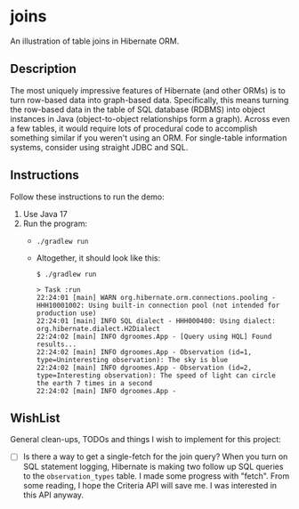 # joins

An illustration of table joins in Hibernate ORM.


## Description

The most uniquely impressive features of Hibernate (and other ORMs) is to turn row-based data into graph-based data.
Specifically, this means turning the row-based data in the table of SQL database (RDBMS) into object instances in Java
(object-to-object relationships form a graph). Across even a few tables, it would require lots of procedural code
to accomplish something similar if you weren't using an ORM. For single-table information systems, consider using straight
JDBC and SQL.


## Instructions

Follow these instructions to run the demo:

1. Use Java 17
2. Run the program:
   * ```shell
     ./gradlew run
     ```
   * Altogether, it should look like this:
     ```text
     $ ./gradlew run

     > Task :run
     22:24:01 [main] WARN org.hibernate.orm.connections.pooling - HHH10001002: Using built-in connection pool (not intended for production use)
     22:24:01 [main] INFO SQL dialect - HHH000400: Using dialect: org.hibernate.dialect.H2Dialect
     22:24:02 [main] INFO dgroomes.App - [Query using HQL] Found results...
     22:24:02 [main] INFO dgroomes.App - Observation (id=1, type=Uninteresting observation): The sky is blue
     22:24:02 [main] INFO dgroomes.App - Observation (id=2, type=Interesting observation): The speed of light can circle the earth 7 times in a second
     22:24:02 [main] INFO dgroomes.App -
     ```


## WishList

General clean-ups, TODOs and things I wish to implement for this project:

* [ ] Is there a way to get a single-fetch for the join query? When you turn on SQL statement logging, Hibernate is
      making two follow up SQL queries to the `observation_types` table. I made some progress with "fetch". From some
      reading, I hope the Criteria API will save me. I was interested in this API anyway.

